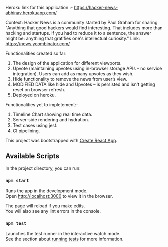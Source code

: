 Heroku link for this application :- https://hacker-news-abhinav.herokuapp.com/

Context: Hacker News is a community started by Paul Graham for sharing "Anything that good hackers would find interesting. That includes more than hacking and startups. If you had to reduce it to a sentence, the answer might be: anything that gratifies one's intellectual curiosity."  Link: https://news.ycombinator.com/

Functionalities created so far:

1. The design of the application for different viewports.
2. Upvote (maintaining upvotes using in-browser storage APIs – no service integration). Users can add as many upvotes as they wish.
3. Hide functionality to remove the news from user’s view.
4. MODIFIED DATA like hide and Upvotes – is persisted and isn't getting reset on browser refresh.
5. Deployed on heroku.


Functionalities yet to impletement:- 

1. Timeline Chart showing real time data.
2. Server-side rendering and hydration.
3. Test cases using jest.
4. CI pipelining.

This project was bootstrapped with [Create React App](https://github.com/facebook/create-react-app).

## Available Scripts

In the project directory, you can run:

### `npm start`

Runs the app in the development mode.<br />
Open [http://localhost:3000](http://localhost:3000) to view it in the browser.

The page will reload if you make edits.<br />
You will also see any lint errors in the console.

### `npm test`

Launches the test runner in the interactive watch mode.<br />
See the section about [running tests](https://facebook.github.io/create-react-app/docs/running-tests) for more information.


